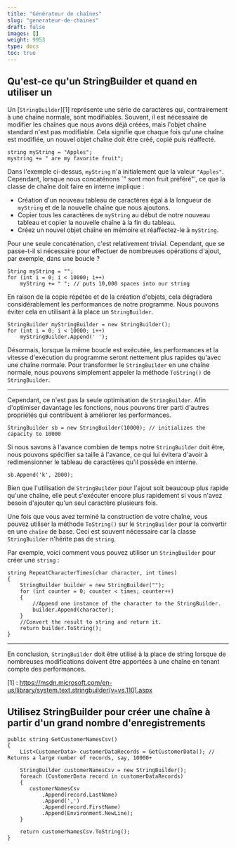 ```yaml
---
title: "Générateur de chaînes"
slug: "generateur-de-chaines"
draft: false
images: []
weight: 9953
type: docs
toc: true
---
```


## Qu'est-ce qu'un StringBuilder et quand en utiliser un
Un [`StringBuilder`][1] représente une série de caractères qui, contrairement à une chaîne normale, sont modifiables. Souvent, il est nécessaire de modifier les chaînes que nous avons déjà créées, mais l'objet chaîne standard n'est pas modifiable. Cela signifie que chaque fois qu'une chaîne est modifiée, un nouvel objet chaîne doit être créé, copié puis réaffecté.

    string myString = "Apples";
    mystring += " are my favorite fruit";

Dans l'exemple ci-dessus, `myString` n'a initialement que la valeur `"Apples"`. Cependant, lorsque nous concaténons `" sont mon fruit préféré"', ce que la classe de chaîne doit faire en interne implique :

- Création d'un nouveau tableau de caractères égal à la longueur de `myString` et de la nouvelle chaîne que nous ajoutons.
- Copier tous les caractères de `myString` au début de notre nouveau tableau et copier la nouvelle chaîne à la fin du tableau.
- Créez un nouvel objet chaîne en mémoire et réaffectez-le à `myString`.

Pour une seule concaténation, c'est relativement trivial. Cependant, que se passe-t-il si nécessaire pour effectuer de nombreuses opérations d'ajout, par exemple, dans une boucle ?

    String myString = "";
    for (int i = 0; i < 10000; i++)
        myString += " "; // puts 10,000 spaces into our string

En raison de la copie répétée et de la création d'objets, cela dégradera considérablement les performances de notre programme. Nous pouvons éviter cela en utilisant à la place un `StringBuilder`.

    StringBuilder myStringBuilder = new StringBuilder();    
    for (int i = 0; i < 10000; i++)
        myStringBuilder.Append(' ');

Désormais, lorsque la même boucle est exécutée, les performances et la vitesse d'exécution du programme seront nettement plus rapides qu'avec une chaîne normale. Pour transformer le `StringBuilder` en une chaîne normale, nous pouvons simplement appeler la méthode `ToString()` de `StringBuilder`.


----------
Cependant, ce n'est pas la seule optimisation de `StringBuilder`. Afin d'optimiser davantage les fonctions, nous pouvons tirer parti d'autres propriétés qui contribuent à améliorer les performances.

    StringBuilder sb = new StringBuilder(10000); // initializes the capacity to 10000

Si nous savons à l'avance combien de temps notre `StringBuilder` doit être, nous pouvons spécifier sa taille à l'avance, ce qui lui évitera d'avoir à redimensionner le tableau de caractères qu'il possède en interne.

    sb.Append('k', 2000);

Bien que l'utilisation de `StringBuilder` pour l'ajout soit beaucoup plus rapide qu'une chaîne, elle peut s'exécuter encore plus rapidement si vous n'avez besoin d'ajouter qu'un seul caractère plusieurs fois.

Une fois que vous avez terminé la construction de votre chaîne, vous pouvez utiliser la méthode `ToString()` sur le `StringBuilder` pour la convertir en une `chaîne` de base. Ceci est souvent nécessaire car la classe `StringBuilder` n'hérite pas de `string`.

Par exemple, voici comment vous pouvez utiliser un `StringBuilder` pour créer une `string` :

    string RepeatCharacterTimes(char character, int times)
    {
        StringBuilder builder = new StringBuilder("");
        for (int counter = 0; counter < times; counter++)
        {
            //Append one instance of the character to the StringBuilder.
            builder.Append(character);
        }
        //Convert the result to string and return it.
        return builder.ToString();
    }

----------
En conclusion, `StringBuilder` doit être utilisé à la place de string lorsque de nombreuses modifications doivent être apportées à une chaîne en tenant compte des performances.


[1] : https://msdn.microsoft.com/en-us/library/system.text.stringbuilder(v=vs.110).aspx

## Utilisez StringBuilder pour créer une chaîne à partir d'un grand nombre d'enregistrements
    public string GetCustomerNamesCsv()
    {
        List<CustomerData> customerDataRecords = GetCustomerData(); // Returns a large number of records, say, 10000+
    
        StringBuilder customerNamesCsv = new StringBuilder();
        foreach (CustomerData record in customerDataRecords)
        {
           customerNamesCsv
               .Append(record.LastName)
               .Append(',')
               .Append(record.FirstName)
               .Append(Environment.NewLine);
        }

        return customerNamesCsv.ToString();
    }


